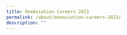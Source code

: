 ```yaml
---
title: OneAviation Careers 2023
permalink: /about/oneaviation-careers-2023/
description: ""
---
```

